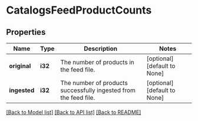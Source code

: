 # CatalogsFeedProductCounts

## Properties
Name | Type | Description | Notes
------------ | ------------- | ------------- | -------------
**original** | **i32** | The number of products in the feed file. | [optional] [default to None]
**ingested** | **i32** | The number of products successfully ingested from the feed file. | [optional] [default to None]

[[Back to Model list]](../README.md#documentation-for-models) [[Back to API list]](../README.md#documentation-for-api-endpoints) [[Back to README]](../README.md)


